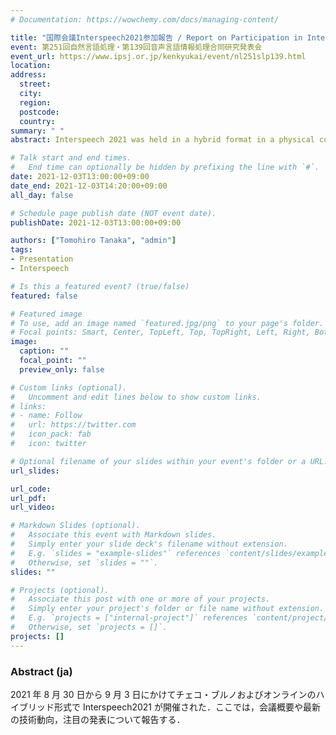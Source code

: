 ```yaml
---
# Documentation: https://wowchemy.com/docs/managing-content/

title: "国際会議Interspeech2021参加報告 / Report on Participation in Interspeech2021 @SLP研究会"
event: 第251回自然言語処理・第139回音声言語情報処理合同研究発表会
event_url: https://www.ipsj.or.jp/kenkyukai/event/nl251slp139.html
location:
address:
  street:
  city:
  region:
  postcode:
  country:
summary: " "
abstract: Interspeech 2021 was held in a hybrid format in a physical conference in Brno, Czech Republic, and a virtual conference from August 30 to September 3, 2021. We report on the overview of the conference, the latest technology trends, and notable presentations.

# Talk start and end times.
#   End time can optionally be hidden by prefixing the line with `#`.
date: 2021-12-03T13:00:00+09:00
date_end: 2021-12-03T14:20:00+09:00
all_day: false

# Schedule page publish date (NOT event date).
publishDate: 2021-12-03T13:00:00+09:00

authors: ["Tomohiro Tanaka", "admin"]
tags:
- Presentation
- Interspeech

# Is this a featured event? (true/false)
featured: false

# Featured image
# To use, add an image named `featured.jpg/png` to your page's folder.
# Focal points: Smart, Center, TopLeft, Top, TopRight, Left, Right, BottomLeft, Bottom, BottomRight.
image:
  caption: ""
  focal_point: ""
  preview_only: false

# Custom links (optional).
#   Uncomment and edit lines below to show custom links.
# links:
# - name: Follow
#   url: https://twitter.com
#   icon_pack: fab
#   icon: twitter

# Optional filename of your slides within your event's folder or a URL.
url_slides:

url_code:
url_pdf:
url_video:

# Markdown Slides (optional).
#   Associate this event with Markdown slides.
#   Simply enter your slide deck's filename without extension.
#   E.g. `slides = "example-slides"` references `content/slides/example-slides.md`.
#   Otherwise, set `slides = ""`.
slides: ""

# Projects (optional).
#   Associate this post with one or more of your projects.
#   Simply enter your project's folder or file name without extension.
#   E.g. `projects = ["internal-project"]` references `content/project/deep-learning/index.md`.
#   Otherwise, set `projects = []`.
projects: []
---
```


### Abstract (ja)

2021 年 8 月 30 日から 9 月 3 日にかけてチェコ・ブルノおよびオンラインのハイブリッド形式で Interspeech2021 が開催された．ここでは，会議概要や最新の技術動向，注目の発表について報告する．